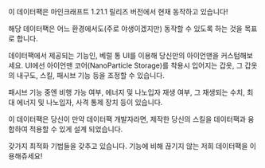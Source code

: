 이 데이터팩은 마인크래프트 1.21.1 릴리즈 버전에서 현재 동작하고 있습니다!

해당 데이터팩은 어느 환경에서도(주로 야생이겠지만) 동작할 수 있도록 하는 것을 목표로 합니다.

데이터팩에서 제공되는 기능인, 베럴 통 UI를 이용해 당신만의 아이언맨을 커스텀해보세요.
UI에선 아이언맨 코어(NanoParticle Storage)를 착용시 입어지는 갑옷, 그 갑옷의 내구도, 스킬, 패시브 기능 등을 조정할 수 있습니다.

패시브 기능 중엔 비행 가능 여부, 에너지 및 나노입자 재생 여부, 그 재생되는 수치, 최대 에너지 및 나노입자, 사격 통제 장치 등이 있습니다.

이 데이터팩은 당신이 만약 데이터팩 개발자라면, 제작한 당신의 스킬을 데이터팩과 융합하여 적용할 수 있게 설계 되었습니다.

갖가지 최적화 기법들을 갖추고 있습니다. 기능에 비해 끊기지 않는 저희 데이터팩을 이용해쥬세요!

